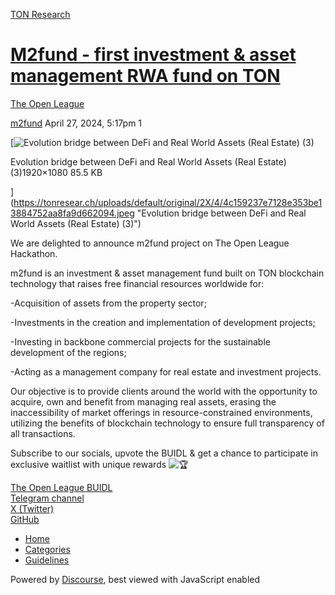 [TON Research](/)

# [M2fund - first investment & asset management RWA fund on TON](/t/m2fund-first-investment-asset-management-rwa-fund-on-ton/14244)

[The Open League](/c/the-open-league/56) 

    

[m2fund](https://tonresear.ch/u/m2fund)   April 27, 2024, 5:17pm  1

[![Evolution bridge between DeFi and Real World Assets (Real Estate) (3)](https://tonresear.ch/uploads/default/optimized/2X/4/4c159237e7128e353be13884752aa8fa9d662094_2_690x388.jpeg)

Evolution bridge between DeFi and Real World Assets (Real Estate) (3)1920×1080 85.5 KB

](https://tonresear.ch/uploads/default/original/2X/4/4c159237e7128e353be13884752aa8fa9d662094.jpeg "Evolution bridge between DeFi and Real World Assets (Real Estate) (3)")

We are delighted to announce m2fund project on The Open League Hackathon.

m2fund is an investment & asset management fund built on TON blockchain technology that raises free financial resources worldwide for:

\-Acquisition of assets from the property sector;

\-Investments in the creation and implementation of development projects;

\-Investing in backbone commercial projects for the sustainable development of the regions;

\-Acting as a management company for real estate and investment projects.

Our objective is to provide clients around the world with the opportunity to acquire, own and benefit from managing real assets, erasing the inaccessibility of market offerings in resource-constrained environments, utilizing the benefits of blockchain technology to ensure full transparency of all transactions.

Subscribe to our socials, upvote the BUIDL & get a chance to participate in exclusive waitlist with unique rewards ![:trophy:](https://tonresear.ch/images/emoji/twitter/trophy.png?v=12 ":trophy:")

[The Open League BUIDL](https://dorahacks.io/buidl/11496)  
[Telegram channel](https://t.me/m2fundton)  
[X (Twitter)](https://twitter.com/M2fundTon)  
[GitHub](https://github.com/m2fund)

 

*   [Home](/)
*   [Categories](/categories)
*   [Guidelines](/guidelines)

Powered by [Discourse](https://www.discourse.org), best viewed with JavaScript enabled